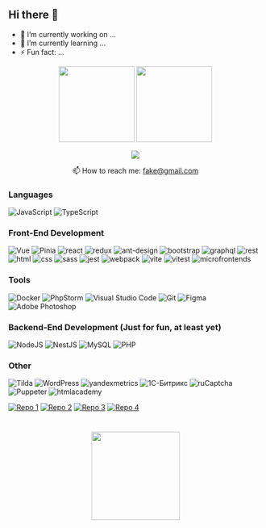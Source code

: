 ## Hi there 👋

- 🔭 I’m currently working on ...
- 🌱 I’m currently learning ...
- ⚡ Fun fact: ...

<p align='center'>
   <a href="https://github-readme-stats.vercel.app/api?username=yalanday&show_icons=true&count_private=true">
       <img height=150 src="https://github-readme-stats.vercel.app/api?username=yalanday&show_icons=true&count_private=true"/></a>
   <a href="https://github.com/yalanday/github-readme-stats">
       <img height=150 src="https://github-readme-stats.vercel.app/api/top-langs/?username=yalanday&layout=compact"/></a>
</p>

<p align='center'>
   <a href="https://t.me/yalandaev">
       <img src="https://img.shields.io/badge/Telegram-2CA5E0?style=for-the-badge&logo=telegram&logoColor=white"/>
   </a>
<p align='center'>
   📫 How to reach me: <a href='mailto:fake@gmail.com'>fake@gmail.com</a>
</p>

### Languages
![JavaScript](https://img.shields.io/badge/JavaScript-323330?style=for-the-badge&logo=javascript&logoColor=F7DF1E)
![TypeScript](https://img.shields.io/badge/TypeScript-3178C6?style=for-the-badge&logo=typescript&logoColor=white)

### Front-End Development

![Vue](https://img.shields.io/badge/Vue-4FC08D?style=for-the-badge&logo=vuedotjs&logoColor=white)
![Pinia](https://img.shields.io/badge/Pinia-4FC08D?style=for-the-badge)
![react](https://img.shields.io/badge/React-61DAFB?style=for-the-badge&logo=react&logoColor=white)
![redux](https://img.shields.io/badge/Redux-764ABC?style=for-the-badge&logo=redux&logoColor=white)
![ant-design](https://img.shields.io/badge/Ant_Design-0170FE?style=for-the-badge&logo=antdesign&logoColor=white)
![bootstrap](https://img.shields.io/badge/Bootstrap-7952B3?style=for-the-badge&logo=bootstrap&logoColor=white)
![graphql](https://img.shields.io/badge/GraphQL-E10098?style=for-the-badge&logo=graphql&logoColor=white)
![rest](https://img.shields.io/badge/REST-E434AA?style=for-the-badge&logo=rest&logoColor=white)
![html](https://img.shields.io/badge/HTML5-E34F26?style=for-the-badge&logo=html5&logoColor=white)
![css](https://img.shields.io/badge/CSS3-1572B6?style=for-the-badge&logo=css3&logoColor=white)
![sass](https://img.shields.io/badge/SASS-CC6699?style=for-the-badge&logo=sass&logoColor=white)
![jest](https://img.shields.io/badge/jest-C21325?style=for-the-badge&logo=jest&logoColor=white)
![webpack](https://img.shields.io/badge/webpack-8DD6F9?style=for-the-badge&logo=webpack&logoColor=white)
![vite](https://img.shields.io/badge/Vite-646CFF?style=for-the-badge&logo=vite&logoColor=white)
![vitest](https://img.shields.io/badge/Vitest-6E9F18?style=for-the-badge&logo=vitest&logoColor=white)
![microfrontends](https://img.shields.io/badge/Microfrontends-1C3664?style=for-the-badge)

### Tools
![Docker](https://img.shields.io/badge/Docker-2496ED.svg?style=for-the-badge&logo=docker&logoColor=white)
![PhpStorm](https://img.shields.io/badge/PhpStorm-black.svg?style=for-the-badge&logo=phpstorm&logoColor=white)
![Visual Studio Code](https://img.shields.io/badge/Visual%20Studio%20Code-0078d7.svg?style=for-the-badge&logo=vscode&logoColor=white)
![Git](https://img.shields.io/badge/Git-F05032?style=for-the-badge&logo=git&logoColor=white)
![Figma](https://img.shields.io/badge/Figma-F24E1E?style=for-the-badge&logo=figma&logoColor=white)
![Adobe Photoshop](https://img.shields.io/badge/Photoshop-007ACC?style=for-the-badge&logo=adobe-photoshop&logoColor=white)

### Backend-End Development (Just for fun, at least yet)
![NodeJS](https://img.shields.io/badge/NodeJS-5FA04E.svg?style=for-the-badge&logo=nodedotjs&logoColor=white)
![NestJS](https://img.shields.io/badge/NestJS-E0234E?style=for-the-badge&logo=NestJS&logoColor=FFFFFF)
![MySQL](https://img.shields.io/badge/MySQL-4479A1.svg?style=for-the-badge&logo=mysql&logoColor=white)
![PHP](https://img.shields.io/badge/PHP-777BB4.svg?style=for-the-badge&logo=php&logoColor=white)

### Other
![Tilda](https://img.shields.io/badge/Tilda-FFA282?style=for-the-badge&logo=tildapublishing&logoColor=white)
![WordPress](https://img.shields.io/badge/WordPress-21759B?style=for-the-badge&logo=wordpress&logoColor=white)
![yandexmetrics](https://img.shields.io/badge/Яндекс_Метрика-221E68?style=for-the-badge)
![1С-Битрикс](https://img.shields.io/badge/1С_Битрикс-003E95?style=for-the-badge)
![ruCaptcha](https://img.shields.io/badge/ruCaptcha-1A182A?style=for-the-badge)
![Puppeter](https://img.shields.io/badge/Puppeter-40B5A4?style=for-the-badge&logo=puppeteer&logoColor=white)
![htmlacademy](https://img.shields.io/badge/Выпускник_HTML_Academy-302683?style=for-the-badge&logo=htmlacademy&logoColor=white)


[![Repo 1](https://github-readme-stats.vercel.app/api/pin/?username=yalanday&repo=vue3-typescript-hati-dubai&theme=radical)](https://github.com/Yalanday/vue3-typescript-hati-dubai)
[![Repo 2](https://github-readme-stats.vercel.app/api/pin/?username=yalanday&repo=chebureki-fullstack-micro-front-service&theme=merko)](https://github.com/Yalanday/chebureki-fullstack-micro-front-service)
[![Repo 3](https://github-readme-stats.vercel.app/api/pin/?username=yalanday&repo=Kriptersant-game-SPA-vanila-JS&theme=merko)](https://github.com/Yalanday/Kriptersant-game-SPA-vanila-JS)
[![Repo 4](https://github-readme-stats.vercel.app/api/pin/?username=yalanday&repo=board-express&theme=merko)](https://github.com/Yalanday/board-express)


<div align="center" style="margin: 40px 0">
   <a href="https://github.com/yalanday/github-profile-views-counter">
       <img width="175px" src="https://komarev.com/ghpvc/?username=yalanday&color=DE002D">
   </a>
</div>
